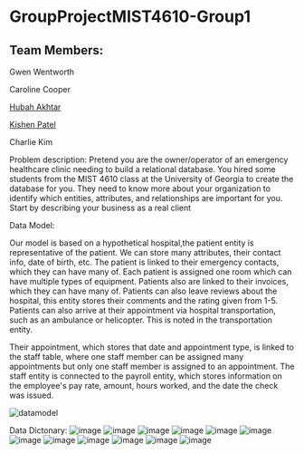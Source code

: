 # GroupProjectMIST4610-Group1

## Team Members: 
Gwen Wentworth

Caroline Cooper

[Hubah Akhtar]( https://github.com/hubahakhtar/Project1 )

[Kishen Patel]( https://github.com/supersomeone03/Project-1)

Charlie Kim 

Problem description:
Pretend you are the owner/operator of an emergency healthcare clinic needing to build a relational database. You hired some students from the MIST 4610 class at the University of Georgia 
to create the database for you. They need to know more about your organization to identify which entities, attributes, and relationships are important for you. Start by describing your business as a real client 

Data Model: 

Our model is based on a hypothetical hospital,the patient entity is representative of the patient. We can store many attributes, their contact info, date of birth, etc. The patient is linked to their emergency contacts, which they can have many of. Each patient is assigned one room which can have multiple types of equipment. Patients also are linked to their invoices, which they can have many of. Patients can also leave reviews about the hospital, this entity stores their comments and the rating given from 1-5. Patients can also arrive at their appointment via hospital transportation, such as an ambulance or helicopter. This is noted in the transportation entity. 

Their appointment, which stores that date and appointment type, is linked to the staff table, where one staff member can be assigned many appointments but only one staff member is assigned to an appointment. The staff entity is connected to the payroll entity, which stores information on the employee's pay rate, amount, hours worked, and the date the check was issued. 

![datamodel](https://github.com/gaw63800/GroupProjectMIST4610-Group1/assets/150155143/6d61a203-e7eb-44c1-b69d-e79b9ccb71cb)

Data Dictonary: 
![image](https://github.com/gaw63800/GroupProjectMIST4610-Group1/assets/150155143/15c67da6-6599-47a2-8355-4afbd062d3ea)
![image](https://github.com/gaw63800/GroupProjectMIST4610-Group1/assets/150155143/4d762486-5ede-4fe6-9e88-9a26828b9d76)
![image](https://github.com/gaw63800/GroupProjectMIST4610-Group1/assets/150155143/fee98406-80a5-4ec7-bbd9-b5430d5340cc)
![image](https://github.com/gaw63800/GroupProjectMIST4610-Group1/assets/150155143/b972e404-21f1-4767-9573-f8bcbe950986)
![image](https://github.com/gaw63800/GroupProjectMIST4610-Group1/assets/150155143/03b6b069-234e-4803-a1df-62b3094b0299)
![image](https://github.com/gaw63800/GroupProjectMIST4610-Group1/assets/150155143/13131b4d-a442-46a7-88fb-74430e4ec39d)
![image](https://github.com/gaw63800/GroupProjectMIST4610-Group1/assets/150155143/b382de7f-9a7b-4614-91b8-fb4a8b81fa85)
![image](https://github.com/gaw63800/GroupProjectMIST4610-Group1/assets/150155143/4faced4e-b4e5-4e7e-86ff-624f4f99a577)
![image](https://github.com/gaw63800/GroupProjectMIST4610-Group1/assets/150155143/c46a6bd3-81e6-44ba-8a9e-e3ff0875b168)
![image](https://github.com/gaw63800/GroupProjectMIST4610-Group1/assets/150155143/e7e61daf-7935-4fd3-af2e-03f1befffbc8)
![image](https://github.com/gaw63800/GroupProjectMIST4610-Group1/assets/150155143/bf7be95c-6f76-4925-8af8-b38645060699)
![image](https://github.com/gaw63800/GroupProjectMIST4610-Group1/assets/150155143/97904006-042a-4ca2-8c07-1e39e5b536d0)









